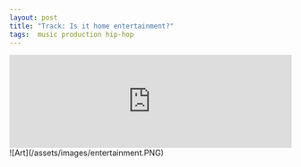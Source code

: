 ```yaml
---
layout: post
title: "Track: Is it home entertainment?"
tags:  music production hip-hop
---
```

<iframe width="100%" height="166" scrolling="no" frameborder="no" allow="autoplay" src="https://w.soundcloud.com/player/?url=https%3A//api.soundcloud.com/tracks/1435922923&color=%23484742&auto_play=false&hide_related=false&show_comments=true&show_user=true&show_reposts=false&show_teaser=true"></iframe>
<!--more-->
<br>
![Art](/assets/images/entertainment.PNG)  